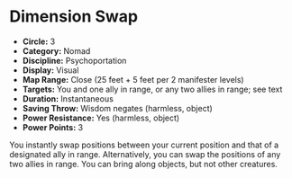 # Dimension Swap

- **Circle:** 3
- **Category:** Nomad
- **Discipline:** Psychoportation
- **Display:** Visual
- **Map Range:** Close (25 feet + 5 feet per 2 manifester levels)
- **Targets:** You and one ally in range, or any two allies in range; see text
- **Duration:** Instantaneous
- **Saving Throw:** Wisdom negates (harmless, object)
- **Power Resistance:** Yes (harmless, object)
- **Power Points:** 3

You instantly swap positions between your current position and that of a designated ally in range. Alternatively, you can swap the positions of any two allies in range. You can bring along objects, but not other creatures.
